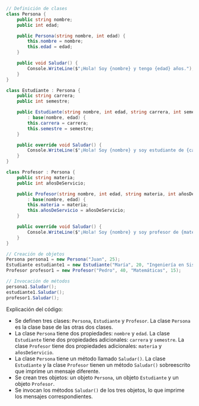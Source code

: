 ```c#
// Definición de clases
class Persona {
    public string nombre;
    public int edad;

    public Persona(string nombre, int edad) {
        this.nombre = nombre;
        this.edad = edad;
    }

    public void Saludar() {
        Console.WriteLine($"¡Hola! Soy {nombre} y tengo {edad} años.");
    }
}

class Estudiante : Persona {
    public string carrera;
    public int semestre;

    public Estudiante(string nombre, int edad, string carrera, int semestre)
        : base(nombre, edad) {
        this.carrera = carrera;
        this.semestre = semestre;
    }

    public override void Saludar() {
        Console.WriteLine($"¡Hola! Soy {nombre} y soy estudiante de {carrera} en el semestre {semestre}.");
    }
}

class Profesor : Persona {
    public string materia;
    public int añosDeServicio;

    public Profesor(string nombre, int edad, string materia, int añosDeServicio)
        : base(nombre, edad) {
        this.materia = materia;
        this.añosDeServicio = añosDeServicio;
    }

    public override void Saludar() {
        Console.WriteLine($"¡Hola! Soy {nombre} y soy profesor de {materia} con {añosDeServicio} años de servicio.");
    }
}

// Creación de objetos
Persona persona1 = new Persona("Juan", 25);
Estudiante estudiante1 = new Estudiante("María", 20, "Ingeniería en Sistemas", 5);
Profesor profesor1 = new Profesor("Pedro", 40, "Matemáticas", 15);

// Invocación de métodos
persona1.Saludar();
estudiante1.Saludar();
profesor1.Saludar();
```

Explicación del código:

* Se definen tres clases: `Persona`, `Estudiante` y `Profesor`. La clase `Persona` es la clase base de las otras dos clases.
* La clase `Persona` tiene dos propiedades: `nombre` y `edad`. La clase `Estudiante` tiene dos propiedades adicionales: `carrera` y `semestre`. La clase `Profesor` tiene dos propiedades adicionales: `materia` y `añosDeServicio`.
* La clase `Persona` tiene un método llamado `Saludar()`. La clase `Estudiante` y la clase `Profesor` tienen un método `Saludar()` sobreescrito que imprime un mensaje diferente.
* Se crean tres objetos: un objeto `Persona`, un objeto `Estudiante` y un objeto `Profesor`.
* Se invocan los métodos `Saludar()` de los tres objetos, lo que imprime los mensajes correspondientes.